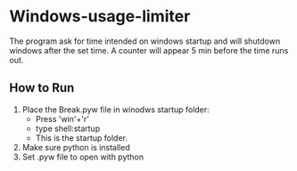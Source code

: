  # Windows-usage-limiter
The program ask for time intended on windows startup and will shutdown windows after the set time.
A counter will appear 5 min before the time runs out.

## How to Run
1. Place the Break.pyw file in winodws startup folder:
    * Press 'win'+'r'
    * type shell:startup
    * This is the startup folder.
2. Make sure python is installed
3. Set .pyw file to open with python




